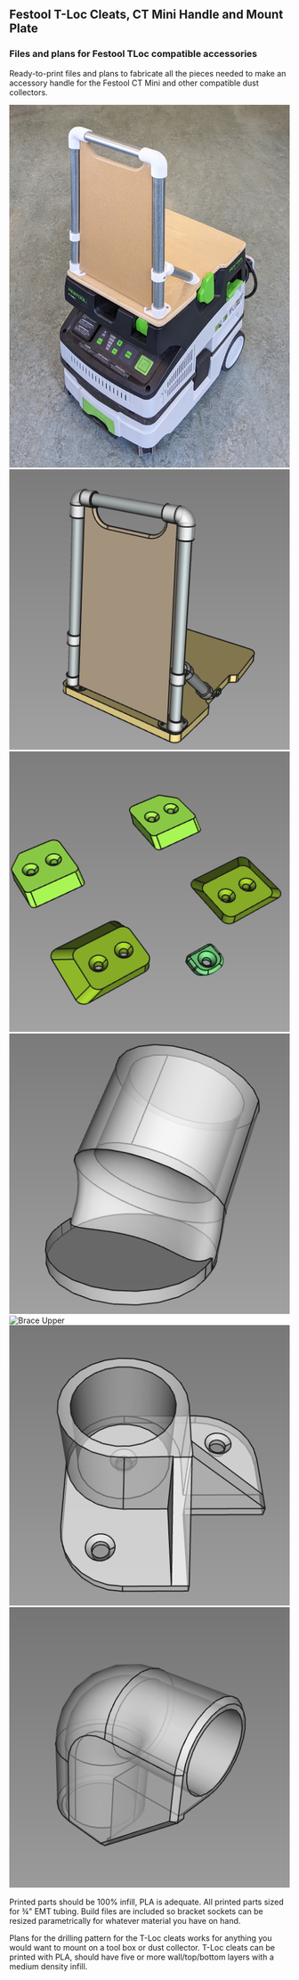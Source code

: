 ## Festool T-Loc Cleats, CT Mini Handle and Mount Plate

### Files and plans for Festool TLoc compatible accessories

Ready-to-print files and plans to fabricate all the pieces needed to make an accessory handle for the Festool CT Mini and other compatible dust collectors.

![Vacuum Handle](images/vacuum_handle.jpg) ![Handle Assembly](images/2021-06-15_14-37.png) 
![T-Loc Cleats](images/2021-06-15_10-35.png) ![Brace Foot](images/2021-06-15_10-39.png) ![Brace Upper](mages/2021-06-15_10-40.png) ![Riser Foot](images/2021-06-15_10-42.png) ![Handle Bend](images/2021-06-15_13-27_1.png)

Printed parts should be 100% infill, PLA is adequate. All printed parts sized for ¾" EMT tubing. Build files are included so bracket sockets can be resized parametrically for whatever material you have on hand.

Plans for the drilling pattern for the T-Loc cleats works for anything you would want to mount on a tool box or dust collector. T-Loc cleats can be printed with PLA, should have five or more wall/top/bottom layers with a medium density infill.
